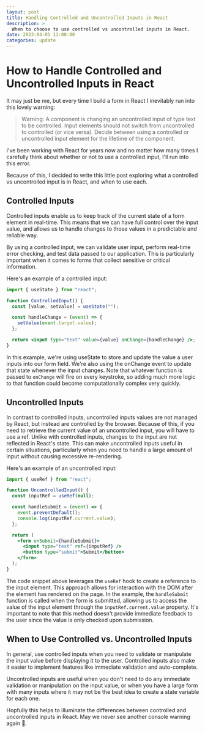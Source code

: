 ```yaml
---
layout: post
title: Handling Controlled and Uncontrolled Inputs in React
description: >
  When to choose to use controlled vs uncontrolled inputs in React.
date: 2023-04-05 11:00:00
categories: update
---
```


# How to Handle Controlled and Uncontrolled Inputs in React

It may just be me, but every time I build a form in React I inevitably run into this lovely warning:

> Warning: A component is changing an uncontrolled input of type text to be controlled. Input elements should not switch from uncontrolled to controlled (or vice versa). Decide between using a controlled or uncontrolled input element for the lifetime of the component.

I've been working with React for years now and no matter how many times I carefully think about whether or not to use a controlled input, I'll run into this error.

Because of this, I decided to write this little post exploring what a controlled vs uncontrolled input is in React, and when to use each.

## Controlled Inputs

Controlled inputs enable us to keep track of the current state of a form element in real-time. This means that we can have full control over the input value, and allows us to handle changes to those values in a predictable and reliable way.

By using a controlled input, we can validate user input, perform real-time error checking, and test data passed to our application. This is particularly important when it comes to forms that collect sensitive or critical information.

Here's an example of a controlled input:

```jsx
import { useState } from "react";

function ControlledInput() {
  const [value, setValue] = useState("");

  const handleChange = (event) => {
    setValue(event.target.value);
  };

  return <input type="text" value={value} onChange={handleChange} />;
}
```

In this example, we're using useState to store and update the value a user inputs into our form field. We're also using the onChange event to update that state whenever the input changes. Note that whatever function is passed to `onChange` will fire on every keystroke, so adding much more logic to that function could become computationally complex very quickly.

## Uncontrolled Inputs

In contrast to controlled inputs, uncontrolled inputs values are not managed by React, but instead are controlled by the browser. Because of this, if you need to retrieve the current value of an uncontrolled input, you will have to use a ref. Unlike with controlled inputs, changes to the input are not reflected in React's state. This can make uncontrolled inputs useful in certain situations, particularly when you need to handle a large amount of input without causing excessive re-rendering.

Here's an example of an uncontrolled input:

```jsx
import { useRef } from "react";

function UncontrolledInput() {
  const inputRef = useRef(null);

  const handleSubmit = (event) => {
    event.preventDefault();
    console.log(inputRef.current.value);
  };

  return (
    <form onSubmit={handleSubmit}>
      <input type="text" ref={inputRef} />
      <button type="submit">Submit</button>
    </form>
  );
}
```

The code snippet above leverages the `useRef` hook to create a reference to the input element. This approach allows for interaction with the DOM after the element has rendered on the page. In the example, the `handleSubmit` function is called when the form is submitted, allowing us to access the value of the input element through the `inputRef.current.value` property. It's important to note that this method doesn't provide immediate feedback to the user since the value is only checked upon submission.

## When to Use Controlled vs. Uncontrolled Inputs

In general, use controlled inputs when you need to validate or manipulate the input value before displaying it to the user. Controlled inputs also make it easier to implement features like immediate validation and auto-complete.

Uncontrolled inputs are useful when you don't need to do any immediate validation or manipulation on the input value, or when you have a large form with many inputs where it may not be the best idea to create a state variable for each one.

Hopfully this helps to illuminate the differences between controlled and uncontrolled inputs in React. May we never see another console warning again 🤘.

